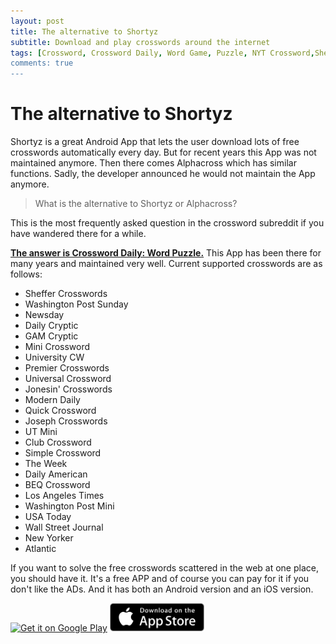 ```yaml
---
layout: post
title: The alternative to Shortyz
subtitle: Download and play crosswords around the internet
tags: [Crossword, Crossword Daily, Word Game, Puzzle, NYT Crossword,Sheffer Crosswords,Washington Post Sunday,Newsday,Daily Cryptic,GAM Cryptic,Mini Crossword,University CW,Premier Crosswords,Universal Crossword, Jonesin' Crosswords,Modern Daily,Quick Crossword,Joseph Crosswords,UT Mini,Club Crossword,Simple Crossword,The Week,Daily American,BEQ Crossword Los Angeles Times,Washington Post Mini,USA Today,Wall Street Journal,New Yorker,Atlantic]
comments: true
---
```



# **The alternative to Shortyz**

Shortyz is a great Android App that lets the user download lots of free crosswords automatically every day. But for recent years this App was not maintained anymore. Then there comes Alphacross which has similar functions. Sadly, the developer announced he would not maintain the App anymore.

> What is the alternative to Shortyz or Alphacross?

This is the most frequently asked question in the crossword subreddit if you have wandered there for a while.

[**The answer is Crossword Daily: Word Puzzle.**](https://play.google.com/store/apps/details?id=com.minikara.crossword.android) This App has been there for many years and maintained very well. Current supported crosswords are as follows:

 - Sheffer Crosswords
 - Washington Post Sunday 
 - Newsday 
 - Daily Cryptic 
 - GAM Cryptic 
 - Mini Crossword 
 - University CW 
 - Premier Crosswords 
 - Universal Crossword 
 - Jonesin' Crosswords 
 - Modern Daily 
 - Quick Crossword 
 - Joseph Crosswords 
 - UT Mini 
 - Club Crossword 
 - Simple Crossword 
 - The Week 
 - Daily American 
 - BEQ Crossword 
 - Los Angeles Times 
 - Washington Post Mini 
 - USA Today 
 - Wall Street Journal 
 - New Yorker 
 - Atlantic

If you want to solve the free crosswords scattered in the web at one place, you should have it. It's a free APP and of course you can pay for it if you don't like the ADs. And it has both an Android version and an iOS version.

<p>
<a href='https://play.google.com/store/apps/details?id=com.minikara.crossword.android&pcampaignid=pcampaignidMKT-Other-global-all-co-prtnr-py-PartBadge-Mar2515-1'><img alt='Get it on Google Play' src='https://play.google.com/intl/en_us/badges/static/images/badges/en_badge_web_generic.png' style="width:30%;" /></a>
<a href='https://apps.apple.com/us/app/crossword-daily-word-puzzle/id1328365094'><img alt='Get it on App Store'
    src='/projects/puyopuyo/App_Store_Badge.svg.png' style="width:30%;" /></a>
</p>